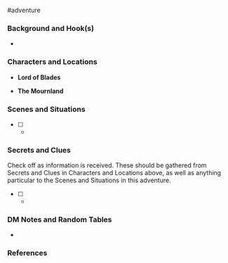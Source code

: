  #adventure 

### Background and Hook(s)

* 

### Characters and Locations

* **Lord of Blades**

* **The Mournland**

### Scenes and Situations

 - [ ] -

### Secrets and Clues
Check off as information is received. These should be gathered from Secrets and Clues in Characters and Locations above, as well as anything particular to the Scenes and Situations in this adventure.

 - [ ] -

### DM Notes and Random Tables

- 

### References

